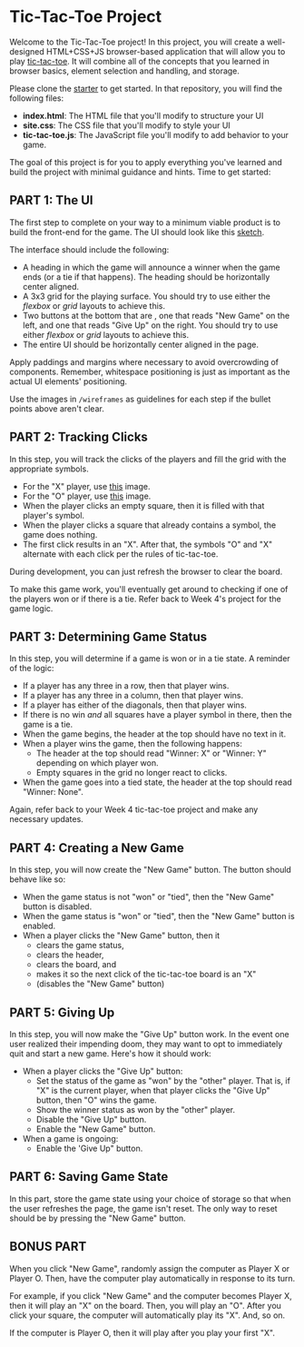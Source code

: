 # Tic-Tac-Toe Project

Welcome to the Tic-Tac-Toe project! In this project, you will create a
well-designed HTML+CSS+JS browser-based application that will allow you to play
[tic-tac-toe]. It will combine all of the concepts that you learned in browser
basics, element selection and handling, and storage.

Please clone the [starter] to get started. In that repository,
you will find the following files:

* **index.html**: The HTML file that you'll modify to structure your UI
* **site.css**: The CSS file that you'll modify to style your UI
* **tic-tac-toe.js**: The JavaScript file you'll modify to add behavior to your
  game.

The goal of this project is for you to apply everything you've learned and
build the project with minimal guidance and hints. Time to get started:

## PART 1: The UI

The first step to complete on your way to a minimum viable product is to
build the front-end for the game. The UI should look like this [sketch].

The interface should include the following:

* A heading in which the game will announce a winner when the game ends
  (or a tie if that happens). The heading should be horizontally center aligned.
* A 3x3 grid for the playing surface. You should try to use either the
  _flexbox_ or _grid_ layouts to achieve this.
* Two buttons at the bottom that are , one that reads "New Game" on the
  left, and one that reads "Give Up" on the right. You should try to use either
  _flexbox_ or _grid_ layouts to achieve this.
* The entire UI should be horizontally center aligned in the page.

Apply paddings and margins where necessary to avoid overcrowding of components.
Remember, whitespace positioning is just as important as the actual UI elements'
positioning.

Use the images in `/wireframes` as guidelines for each step if the bullet
points above aren't clear.

## PART 2: Tracking Clicks

In this step, you will track the clicks of the players and fill the grid with
the appropriate symbols.

* For the "X" player, use [this][X] image.
* For the "O" player, use [this][O] image.
* When the player clicks an empty square, then it is filled with that player's
  symbol.
* When the player clicks a square that already contains a symbol, the game does
  nothing.
* The first click results in an "X". After that, the symbols "O" and "X"
  alternate with each click per the rules of tic-tac-toe.

During development, you can just refresh the browser to clear the board.

To make this game work, you'll eventually get around to checking if one of the
players won or if there is a tie. Refer back to Week 4's project for the game
logic.

## PART 3: Determining Game Status

In this step, you will determine if a game is won or in a tie state. A
reminder of the logic:

* If a player has any three in a row, then that player wins.
* If a player has any three in a column, then that player wins.
* If a player has either of the diagonals, then that player wins.
* If there is no win _and_ all squares have a player symbol in there, then
  the game is a tie.
* When the game begins, the header at the top should have no text in it.
* When a player wins the game, then the following happens:
  * The header at the top should read "Winner: X" or "Winner: Y" depending on
    which player won.
  * Empty squares in the grid no longer react to clicks.
* When the game goes into a tied state, the header at the top should read
  "Winner: None".

Again, refer back to your Week 4 tic-tac-toe project and make any necessary
updates.

## PART 4: Creating a New Game

In this step, you will now create the "New Game" button. The button should
behave like so:

* When the game status is not "won" or "tied", then the "New Game" button is
  disabled.
* When the game status is "won" or "tied", then the "New Game" button is
  enabled.
* When a player clicks the "New Game" button, then it
  * clears the game status,
  * clears the header,
  * clears the board, and
  * makes it so the next click of the tic-tac-toe board is an "X"
  * (disables the "New Game" button)

## PART 5: Giving Up

In this step, you will now make the "Give Up" button work. In the event one
user realized their impending doom, they may want to opt to immediately quit
and start a new game. Here's how it should work:

* When a player clicks the "Give Up" button:
  * Set the status of the game as "won" by the "other" player. That is, if "X"
    is the current player, when that player clicks the "Give Up" button, then
    "O" wins the game.
  * Show the winner status as won by the "other" player.
  * Disable the "Give Up" button.
  * Enable the "New Game" button.
* When a game is ongoing:
  * Enable the 'Give Up" button.

## PART 6: Saving Game State

In this part, store the game state using your choice of storage so that when
the user refreshes the page, the game isn't reset. The only way to reset should
be by pressing the "New Game" button.

## BONUS PART

When you click "New Game", randomly assign the computer as Player X or Player O.
Then, have the computer play automatically in response to its turn.

For example, if you click "New Game" and the computer becomes Player X, then it
will play an "X" on the board. Then, you will play an "O". After you click your
square, the computer will automatically play its "X". And, so on.

If the computer is Player O, then it will play after you play your first "X".

[tic-tac-toe]: https://en.wikipedia.org/wiki/Tic-tac-toe
[starter]: https://github.com/appacademy-starters/dom-tic-tac-toe
[sketch]: https://assets.aaonline.io/Module-DOM-API/formative-project-tic-tac-toe/ui-design.svg
[X]: https://assets.aaonline.io/Module-DOM-API/formative-project-tic-tac-toe/player-x.svg
[O]: https://assets.aaonline.io/Module-DOM-API/formative-project-tic-tac-toe/player-o.svg